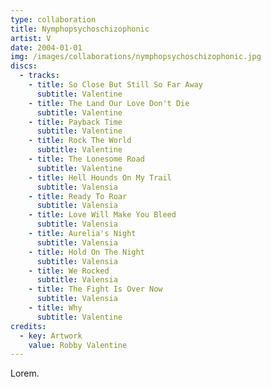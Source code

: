 ```yaml
---
type: collaboration
title: Nymphopsychoschizophonic
artist: V
date: 2004-01-01
img: /images/collaborations/nymphopsychoschizophonic.jpg
discs:
  - tracks:
    - title: So Close But Still So Far Away
      subtitle: Valentine
    - title: The Land Our Love Don't Die
      subtitle: Valentine
    - title: Payback Time
      subtitle: Valentine
    - title: Rock The World
      subtitle: Valentine
    - title: The Lonesome Road
      subtitle: Valentine
    - title: Hell Hounds On My Trail
      subtitle: Valensia
    - title: Ready To Roar
      subtitle: Valensia
    - title: Love Will Make You Bleed
      subtitle: Valensia
    - title: Aurelia's Night
      subtitle: Valensia
    - title: Hold On The Night
      subtitle: Valensia
    - title: We Rocked
      subtitle: Valensia
    - title: The Fight Is Over Now
      subtitle: Valensia
    - title: Why
      subtitle: Valentine
credits:
  - key: Artwork
    value: Robby Valentine
---
```


Lorem.